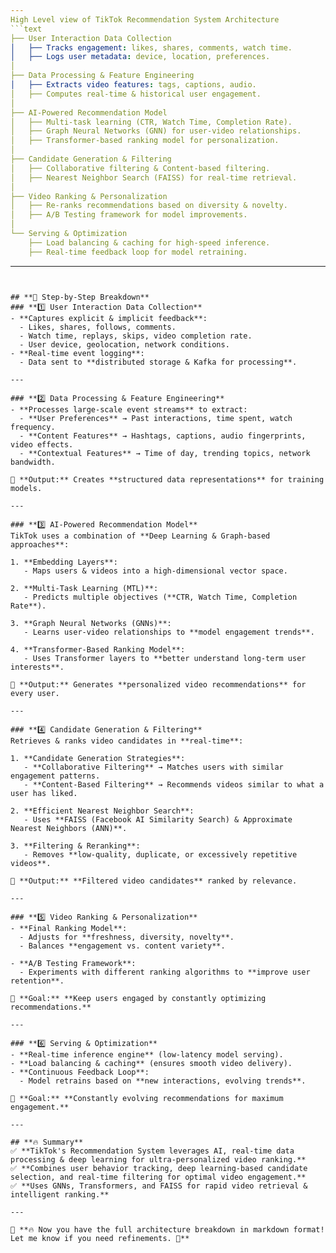 ```yaml
---
High Level view of TikTok Recommendation System Architecture
```text
├── User Interaction Data Collection
│   ├── Tracks engagement: likes, shares, comments, watch time.
│   ├── Logs user metadata: device, location, preferences.
│
├── Data Processing & Feature Engineering
│   ├── Extracts video features: tags, captions, audio.
│   ├── Computes real-time & historical user engagement.
│
├── AI-Powered Recommendation Model
│   ├── Multi-task learning (CTR, Watch Time, Completion Rate).
│   ├── Graph Neural Networks (GNN) for user-video relationships.
│   ├── Transformer-based ranking model for personalization.
│
├── Candidate Generation & Filtering
│   ├── Collaborative filtering & Content-based filtering.
│   ├── Nearest Neighbor Search (FAISS) for real-time retrieval.
│
├── Video Ranking & Personalization
│   ├── Re-ranks recommendations based on diversity & novelty.
│   ├── A/B Testing framework for model improvements.
│
└── Serving & Optimization
    ├── Load balancing & caching for high-speed inference.
    ├── Real-time feedback loop for model retraining.

```
---
```


## **📌 Step-by-Step Breakdown**
### **1️⃣ User Interaction Data Collection**
- **Captures explicit & implicit feedback**:
  - Likes, shares, follows, comments.
  - Watch time, replays, skips, video completion rate.
  - User device, geolocation, network conditions.
- **Real-time event logging**:
  - Data sent to **distributed storage & Kafka for processing**.

---

### **2️⃣ Data Processing & Feature Engineering**
- **Processes large-scale event streams** to extract:
  - **User Preferences** → Past interactions, time spent, watch frequency.
  - **Content Features** → Hashtags, captions, audio fingerprints, video effects.
  - **Contextual Features** → Time of day, trending topics, network bandwidth.

🚀 **Output:** Creates **structured data representations** for training models.

---

### **3️⃣ AI-Powered Recommendation Model**
TikTok uses a combination of **Deep Learning & Graph-based approaches**:

1. **Embedding Layers**:
   - Maps users & videos into a high-dimensional vector space.

2. **Multi-Task Learning (MTL)**:
   - Predicts multiple objectives (**CTR, Watch Time, Completion Rate**).

3. **Graph Neural Networks (GNNs)**:
   - Learns user-video relationships to **model engagement trends**.

4. **Transformer-Based Ranking Model**:
   - Uses Transformer layers to **better understand long-term user interests**.

🚀 **Output:** Generates **personalized video recommendations** for every user.

---

### **4️⃣ Candidate Generation & Filtering**
Retrieves & ranks video candidates in **real-time**:

1. **Candidate Generation Strategies**:
   - **Collaborative Filtering** → Matches users with similar engagement patterns.
   - **Content-Based Filtering** → Recommends videos similar to what a user has liked.

2. **Efficient Nearest Neighbor Search**:
   - Uses **FAISS (Facebook AI Similarity Search) & Approximate Nearest Neighbors (ANN)**.

3. **Filtering & Reranking**:
   - Removes **low-quality, duplicate, or excessively repetitive videos**.

🚀 **Output:** **Filtered video candidates** ranked by relevance.

---

### **5️⃣ Video Ranking & Personalization**
- **Final Ranking Model**:
  - Adjusts for **freshness, diversity, novelty**.
  - Balances **engagement vs. content variety**.

- **A/B Testing Framework**:
  - Experiments with different ranking algorithms to **improve user retention**.

🚀 **Goal:** **Keep users engaged by constantly optimizing recommendations.**

---

### **6️⃣ Serving & Optimization**
- **Real-time inference engine** (low-latency model serving).
- **Load balancing & caching** (ensures smooth video delivery).
- **Continuous Feedback Loop**:
  - Model retrains based on **new interactions, evolving trends**.

🚀 **Goal:** **Constantly evolving recommendations for maximum engagement.**

---

## **🔥 Summary**
✅ **TikTok's Recommendation System leverages AI, real-time data processing & deep learning for ultra-personalized video ranking.**  
✅ **Combines user behavior tracking, deep learning-based candidate selection, and real-time filtering for optimal video engagement.**  
✅ **Uses GNNs, Transformers, and FAISS for rapid video retrieval & intelligent ranking.**  

---

📌 **🔥 Now you have the full architecture breakdown in markdown format! Let me know if you need refinements. 🚀**  
